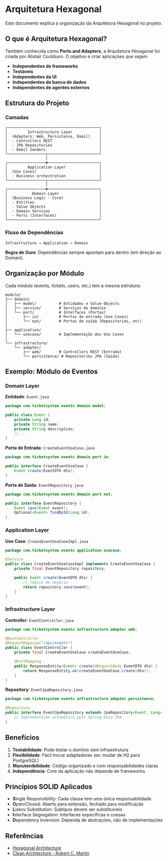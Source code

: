 # Arquitetura Hexagonal

Este documento explica a organização da Arquitetura Hexagonal no projeto.

## O que é Arquitetura Hexagonal?

Também conhecida como **Ports and Adapters**, a Arquitetura Hexagonal foi criada por Alistair Cockburn. O objetivo é criar aplicações que sejam:
- **Independentes de frameworks**
- **Testáveis**
- **Independentes da UI**
- **Independentes de banco de dados**
- **Independentes de agentes externos**

## Estrutura do Projeto

### Camadas

```
┌─────────────────────────────────────────┐
│         Infrastructure Layer            │
│  (Adapters: Web, Persistence, Email)    │
│  - Controllers REST                     │
│  - JPA Repositories                     │
│  - Email Senders                        │
└─────────────────┬───────────────────────┘
                  │
┌─────────────────▼───────────────────────┐
│         Application Layer               │
│  (Use Cases)                            │
│  - Business orchestration               │
└─────────────────┬───────────────────────┘
                  │
┌─────────────────▼───────────────────────┐
│           Domain Layer                  │
│  (Business Logic - Core)                │
│  - Entities                             │
│  - Value Objects                        │
│  - Domain Services                      │
│  - Ports (Interfaces)                   │
└─────────────────────────────────────────┘
```

### Fluxo de Dependências

```
Infrastructure → Application → Domain
```

**Regra de Ouro**: Dependências sempre apontam para dentro (em direção ao Domain).

## Organização por Módulo

Cada módulo (events, tickets, users, etc.) tem a mesma estrutura:

```
module/
├── domain/
│   ├── model/          # Entidades e Value Objects
│   ├── service/        # Serviços de domínio
│   └── port/           # Interfaces (Portas)
│       ├── in/         # Portas de entrada (Use Cases)
│       └── out/        # Portas de saída (Repositories, etc)
│
├── application/
│   └── usecase/        # Implementação dos Use Cases
│
└── infrastructure/
    └── adapter/
        ├── web/        # Controllers REST (Entrada)
        └── persistence/ # Repositories JPA (Saída)
```

## Exemplo: Módulo de Eventos

### Domain Layer

**Entidade**: `Event.java`
```java
package com.ticketsystem.events.domain.model;

public class Event {
    private Long id;
    private String name;
    private String description;
    // ...
}
```

**Porta de Entrada**: `CreateEventUseCase.java`
```java
package com.ticketsystem.events.domain.port.in;

public interface CreateEventUseCase {
    Event create(EventDTO dto);
}
```

**Porta de Saída**: `EventRepository.java`
```java
package com.ticketsystem.events.domain.port.out;

public interface EventRepository {
    Event save(Event event);
    Optional<Event> findById(Long id);
}
```

### Application Layer

**Use Case**: `CreateEventUseCaseImpl.java`
```java
package com.ticketsystem.events.application.usecase;

@Service
public class CreateEventUseCaseImpl implements CreateEventUseCase {
    private final EventRepository repository;

    public Event create(EventDTO dto) {
        // lógica de negócio
        return repository.save(event);
    }
}
```

### Infrastructure Layer

**Controller**: `EventController.java`
```java
package com.ticketsystem.events.infrastructure.adapter.web;

@RestController
@RequestMapping("/api/events")
public class EventController {
    private final CreateEventUseCase createEventUseCase;

    @PostMapping
    public ResponseEntity<Event> create(@RequestBody EventDTO dto) {
        return ResponseEntity.ok(createEventUseCase.create(dto));
    }
}
```

**Repository**: `EventJpaRepository.java`
```java
package com.ticketsystem.events.infrastructure.adapter.persistence;

@Repository
public interface EventJpaRepository extends JpaRepository<Event, Long>, EventRepository {
    // Implementação automática pelo Spring Data JPA
}
```

## Benefícios

1. **Testabilidade**: Pode testar o domínio sem infraestrutura
2. **Flexibilidade**: Fácil trocar adaptadores (ex: mudar de H2 para PostgreSQL)
3. **Manutenibilidade**: Código organizado e com responsabilidades claras
4. **Independência**: Core da aplicação não depende de frameworks

## Princípios SOLID Aplicados

- **S**ingle Responsibility: Cada classe tem uma única responsabilidade
- **O**pen/Closed: Aberto para extensão, fechado para modificação
- **L**iskov Substitution: Subtipos devem ser substituíveis
- **I**nterface Segregation: Interfaces específicas e coesas
- **D**ependency Inversion: Dependa de abstrações, não de implementações

## Referências

- [Hexagonal Architecture](https://alistair.cockburn.us/hexagonal-architecture/)
- [Clean Architecture - Robert C. Martin](https://blog.cleancoder.com/uncle-bob/2012/08/13/the-clean-architecture.html)
